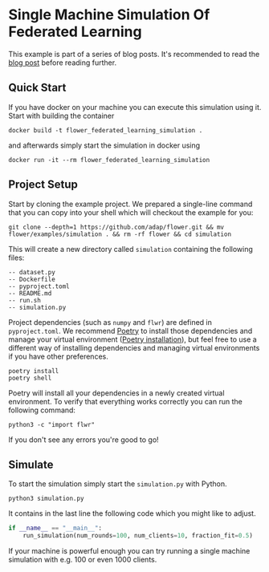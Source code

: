 # Single Machine Simulation Of Federated Learning

This example is part of a series of blog posts. It's recommended to read the [blog post](https://flower.dev/blog/2021-01-14-single-machine-simulation-of-federated-learning-systems) before reading further.

## Quick Start

If you have docker on your machine you can execute this simulation using it. Start with building the container

```shell
docker build -t flower_federated_learning_simulation .
```

and afterwards simply start the simulation in docker using

```shell
docker run -it --rm flower_federated_learning_simulation
```

## Project Setup

Start by cloning the example project. We prepared a single-line command that you can copy into your shell which will checkout the example for you:

```shell
git clone --depth=1 https://github.com/adap/flower.git && mv flower/examples/simulation . && rm -rf flower && cd simulation
```

This will create a new directory called `simulation` containing the following files:

```shell
-- dataset.py
-- Dockerfile
-- pyproject.toml
-- README.md
-- run.sh
-- simulation.py
```

Project dependencies (such as `numpy` and `flwr`) are defined in `pyproject.toml`. We recommend [Poetry](https://python-poetry.org/docs/) to install those dependencies and manage your virtual environment ([Poetry installation](https://python-poetry.org/docs/#installation)), but feel free to use a different way of installing dependencies and managing virtual environments if you have other preferences.

```shell
poetry install
poetry shell
```

Poetry will install all your dependencies in a newly created virtual environment. To verify that everything works correctly you can run the following command:

```shell
python3 -c "import flwr"
```

If you don't see any errors you're good to go!

## Simulate

To start the simulation simply start the `simulation.py` with Python.

```shell
python3 simulation.py
```

It contains in the last line the following code which you might like to adjust.

```python
if __name__ == "__main__":
    run_simulation(num_rounds=100, num_clients=10, fraction_fit=0.5)
```

If your machine is powerful enough you can try running a single machine simulation with e.g. 100 or even 1000 clients.
